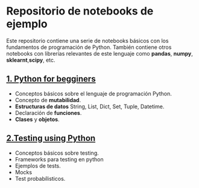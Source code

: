 # Repositorio de notebooks de ejemplo
Este repositorio contiene una serie de notebooks básicos con los fundamentos de programación de Python.
También contiene otros notebooks con librerías relevantes de este lenguaje como **pandas**, **numpy**, **sklearnt**,**scipy**, etc.


## [1. Python for begginers](https://github.com/pilarcode/notebooks/blob/dev/intro_python.ipynb)
- Conceptos básicos sobre el lenguaje de programación Python.
- Concepto de **mutabilidad**.  
- **Estructuras de datos** String, List, Dict, Set, Tuple, Datetime.
- Declaración de **funciones**.
- **Clases** y **objetos**.

## [2.Testing using Python](https://github.com/pilarcode/notebooks/blob/dev/Testing.ipynb)
- Conceptos básicos sobre testing.
- Frameworks para testing en python
- Ejemplos de tests.
- Mocks
- Test probabílisticos.

